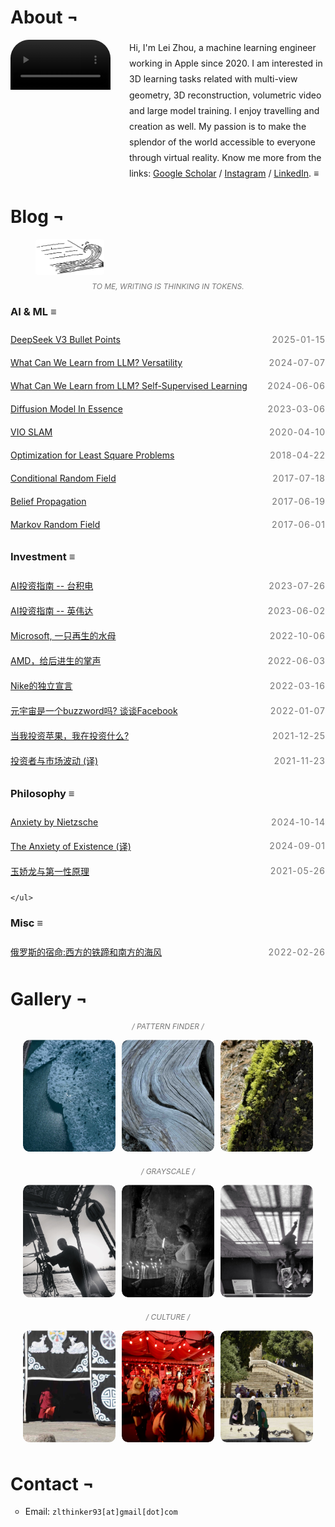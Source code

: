 # About &#172;

<style>
  .content {
    line-height: 1.8; /* Adjust the value to get the desired line spacing */
  }
  .centered-content {
    display: flex;
    justify-content: center;
    align-items: center;
    height: 10vh; /* Make the container take up the full height of the viewport */
    text-align: center; /* Center the text within the container */
  }
  .container {
    display: flex;
    align-items: center;
  }
  .container img {
    margin-right: 30px;
    border-radius: 30px; /* To make the image round */
    width: 150px;
    height: 150px;
  }
  .container div {
    flex: 1;
  }
  .post-date {
        float: right;
        margin: 0 0 0 20px;
      }
span {
    display: inline-block;
    color: #757575;
    letter-spacing: 1px;
    text-transform: uppercase;
    }
    .article-list {
    list-style-type: none; /* Remove bullets*/
    list-style: none;
    margin: 0;
    padding: 0;
    }
    .article-item {
    display: flex;
    justify-content: space-between;
    align-items: center;
    padding: 10px 0;
    /* border-bottom: 1px solid #ddd; */
    }
    .article-title {
    /* text-decoration: none;
    color: #000;
    flex-grow: 1; */
    }
    .article-title:hover {
    text-decoration: none; /* Underline on hover */
    }
    .image-caption {
        margin-top: 8px; /* Adds some space between the image and the caption */
        font-size: 12px;
        text-align: center;
        color: #777;
        text-transform: uppercase; /* Makes the text capitalized */
        font-style: italic; /* Makes the text italic */
        a {
          border: none;
          font-weight: bold;
        }
    }
    .video-container {
            float: left; /* Align the video to the left of the paragraph */
            overflow: hidden; /* Ensure the video respects the rounded corners */
            max-width: 300px; /* Optional: set a max width for the video */
            margin-right: 30px;
            border-radius: 30px; /* To make the image round */
            width: 160px;
            height: 160px;
        }

        .video-container video {
            width: 100%; /* Ensure the video fills the container */
            height: auto; /* Maintain the aspect ratio */
            display: block; /* Remove any extra space below the video */
        }

        .content {
            overflow: hidden; /* Clear floats */
        }
  .gallery {
            display: flex;
            flex-wrap: wrap;
            gap: 10px; /* Space between gallery items */
            justify-content: center; /* Center the gallery */
        }

        .gallery-item {
            position: relative;
            width: calc(33.3333% - 20px); /* Three items per row, adjust as needed */
            padding-top: calc(38% - 12px); /* Ensures square aspect ratio */
            box-sizing: border-box;
            overflow: hidden;
            border-radius: 10px; /* Rounded corners */
            margin-bottom: 10px;
        }

        .gallery-item img {
            position: absolute;
            top: 50%;
            left: 50%;
            width: 100%;
            height: 100%;
            object-fit: cover; /* Ensures the image covers the container */
            transform: translate(-50%, -50%);
            border-radius: 10px; /* Apply rounded corners to images */
            transition: transform 0.2s ease; /* Smooth transition */
        }

        .gallery-item img:hover {
            transform: translate(-50%, -50%) scale(1.05); /* Slight zoom on hover */
        }
</style>

<div class="content">
        <div class="video-container">
            <video autoplay loop muted>
                <source src="images/3DGS_Lei.mov" type="video/mp4">
                Your browser does not support the video tag.
            </video>
        </div>
        <div class="content">
            Hi, I'm Lei Zhou, a machine learning engineer working in Apple since 2020. 
    I am interested in 3D learning tasks related with multi-view geometry, 3D reconstruction, volumetric video and large model training. I enjoy travelling and creation as well. My passion is to make the splendor of the world accessible to everyone through virtual reality. Know me more from the links: <a href="https://scholar.google.com/citations?user=4szsHuQAAAAJ&hl=zh-CN">Google Scholar</a> / <a href="https://www.instagram.com/zl_thinker/">Instagram</a> / <a href="https://www.linkedin.com/in/lei-zhou-838b21126/">LinkedIn</a>. <strong>&#8801;</strong>
        </div>
    </div>

<div class="divider"></div>

# Blog &#172;

<figure class="image-container">
        <img src="/images/painting/book-wave.jpg" alt="writing" style="border-radius:5%; width: 110px;">
        <figcaption class="image-caption">To me, writing is thinking in tokens.</figcaption>
</figure>

### AI & ML &#8801;

<ul class="article-list">
        <li class="article-item">
            <a href="DeepSeek-V3-bullet-points.html" class="article-title">DeepSeek V3 Bullet Points</a>
            <span class="post-date">2025-01-15</span>
        </li>
        <li class="article-item">
            <a href="what-can-we-learn-from-LLM-versatility.html" class="article-title">What Can We Learn from LLM? Versatility</a>
            <span class="post-date">2024-07-07</span>
        </li>
        <li class="article-item">
            <a href="what-can-we-learn-from-LLM.html" class="article-title">What Can We Learn from LLM? Self-Supervised Learning</a>
            <span class="post-date">2024-06-06</span>
        </li>
        <li class="article-item">
            <a href="diffusion-model.html" class="article-title">Diffusion Model In Essence</a>
            <span class="post-date">2023-03-06</span>
        </li>
        <li class="article-item">
            <a href="vio-slam.html" class="article-title">VIO SLAM</a>
            <span class="post-date">2020-04-10</span>
        </li>
        <li class="article-item">
            <a href="optimization-for-least-square-problem.html" class="article-title">Optimization for Least Square Problems</a>
            <span class="post-date">2018-04-22</span>
        </li>
        <li class="article-item">
            <a href="conditional-random-field.html" class="article-title">Conditional Random Field</a>
            <span class="post-date">2017-07-18</span>
        </li>
        <li class="article-item">
            <a href="belief-propagation.html" class="article-title">Belief Propagation</a>
            <span class="post-date">2017-06-19</span>
        </li>
        <li class="article-item">
            <a href="Markov-Random-Field.html" class="article-title">Markov Random Field</a>
            <span class="post-date">2017-06-01</span>
        </li>
    </ul>



### Investment &#8801;

<ul class="article-list">
        <li class="article-item">
            <a href="TSM.html" class="article-title">AI投资指南 -- 台积电</a>
            <span class="post-date">2023-07-26</span>
        </li>
        <li class="article-item">
            <a href="NVDA.html" class="article-title">AI投资指南 -- 英伟达</a>
            <span class="post-date">2023-06-02</span>
        </li>
        <li class="article-item">
            <a href="MSFT.html" class="article-title">Microsoft, 一只再生的水母</a>
            <span class="post-date">2022-10-06</span>
        </li>
        <li class="article-item">
            <a href="AMD.html" class="article-title">AMD，给后进生的掌声</a>
            <span class="post-date">2022-06-03</span>
        </li>
        <li class="article-item">
            <a href="Nike.html" class="article-title">Nike的独立宣言</a>
            <span class="post-date">2022-03-16</span>
        </li>
        <li class="article-item">
            <a href="%E5%85%83%E5%AE%87%E5%AE%99%E6%98%AF%E4%B8%80%E4%B8%AAbuzzword%E5%90%97.html" class="article-title">元宇宙是一个buzzword吗? 谈谈Facebook</a>
            <span class="post-date">2022-01-07</span>
        </li>
        <li class="article-item">
            <a href="%E5%BD%93%E6%88%91%E6%8A%95%E8%B5%84%E8%8B%B9%E6%9E%9C%E6%88%91%E5%9C%A8%E6%8A%95%E8%B5%84%E4%BB%80%E4%B9%88.html" class="article-title">当我投资苹果，我在投资什么?</a>
            <span class="post-date">2021-12-25</span>
        </li>
        <li class="article-item">
            <a href="%E6%8A%95%E8%B5%84%E8%80%85%E4%B8%8E%E5%B8%82%E5%9C%BA%E6%B3%A2%E5%8A%A8.html" class="article-title">投资者与市场波动 (译)</a>
            <span class="post-date">2021-11-23</span>
        </li>
    </ul>

### Philosophy &#8801;

<ul class="article-list">
        <li class="article-item">
            <a href="anxiety-by-Nietzsche.html" class="article-title">Anxiety by Nietzsche</a>
            <span class="post-date">2024-10-14</span>
        </li>
        <li class="article-item">
            <a href="anxiety.html" class="article-title">The Anxiety of Existence (译)</a>
            <span class="post-date">2024-09-01</span>
        </li>
        <li class="article-item">
            <a href="%E7%8E%89%E5%A8%87%E9%BE%99%E4%B8%8E%E7%AC%AC%E4%B8%80%E6%80%A7%E5%8E%9F%E7%90%86.html" class="article-title">玉娇龙与第一性原理</a>
            <span class="post-date">2021-05-26</span>
        </li>
        
    </ul>

<div class="divider"></div>


### Misc &#8801;


<ul class="article-list">
        <li class="article-item">
            <a href="%E4%BF%84%E7%BD%97%E6%96%AF%E7%9A%84%E5%AE%BF%E5%91%BD.html" class="article-title">俄罗斯的宿命:西方的铁蹄和南方的海风</a>
            <span class="post-date">2022-02-26</span>
        </li>
    </ul>

<div class="divider"></div>

# Gallery   &#172;

<figure class="image-container">
        <!-- <img src="/images/painting/book-wave.jpg" alt="writing" style="border-radius:5%; width: 110px;"> -->
        <figcaption class="image-caption">/ Pattern Finder /</figcaption>
</figure>

<body>
    <div class="gallery">
        <div class="gallery-item">
            <img src="/images/photography/pattern-1.jpg" alt="Photo 1" class="gallery-image">
        </div>
        <div class="gallery-item">
            <img src="/images/photography/pattern-2.jpg" alt="Photo 2" class="gallery-image">
        </div>
        <div class="gallery-item">
            <img src="/images/photography/pattern-3.jpg" alt="Photo 2" class="gallery-image">
        </div>
    </div>
</body>

<figure class="image-container">
        <!-- <img src="/images/painting/book-wave.jpg" alt="writing" style="border-radius:5%; width: 110px;"> -->
        <figcaption class="image-caption">/ Grayscale /</figcaption>
</figure>

<body>
<div class="gallery">
    <div class="gallery-item">
            <img src="/images/photography/back-white-nile.jpg" alt="Photo 2" class="gallery-image">
        </div>
        <div class="gallery-item">
            <img src="/images/photography/black-white-girl.jpg" alt="Photo 2" class="gallery-image">
        </div>
        <div class="gallery-item">
            <img src="/images/photography/black-white-pointer.jpg" alt="Photo 2" class="gallery-image">
        </div>
        </div>
</body>


<figure class="image-container">
        <!-- <img src="/images/painting/book-wave.jpg" alt="writing" style="border-radius:5%; width: 110px;"> -->
        <figcaption class="image-caption">/ Culture /</figcaption>
</figure>

<body>
<div class="gallery">
    <div class="gallery-item">
            <img src="/images/photography/culture-1.jpg" alt="Photo 2" class="gallery-image">
        </div>
        <div class="gallery-item">
            <img src="/images/photography/culture-2.jpg" alt="Photo 2" class="gallery-image">
        </div>
        <div class="gallery-item">
            <img src="/images/photography/culture-3.jpg" alt="Photo 2" class="gallery-image">
        </div>
        </div>
</body>

<div class="divider"></div>

# Contact   &#172;
* Email: `zlthinker93[at]gmail[dot]com`

<!-- 

[跟凯撒学领导力](https://zlthinker.github.io/%E8%B7%9F%E5%87%AF%E6%92%92%E5%AD%A6%E9%A2%86%E5%AF%BC%E5%8A%9B)

[我们应该如何筛选自媒体](https://zlthinker.github.io/read-media)

[在西藏，见自己见天地见众生](https://zlthinker.github.io/Tibet)



[我们终将被王力宏事件抹平](https://zlthinker.github.io/%E6%88%91%E4%BB%AC%E7%BB%88%E5%B0%86%E8%A2%AB%E7%8E%8B%E5%8A%9B%E5%AE%8F%E4%BA%8B%E4%BB%B6%E6%8A%B9%E5%B9%B3)



[人生的杠杆定律(译)](https://zlthinker.github.io/%E4%BA%BA%E7%94%9F%E7%9A%84%E6%9D%A0%E6%9D%86%E5%AE%9A%E5%BE%8B)


# Finance





# Technical



[Steps to Setup VPN PPTP Client on CentOS7](https://zlthinker.github.io/Setup-VPN-on-CentOS)

[地理信息系统中的常用坐标系](https://zlthinker.github.io/%E5%9C%B0%E7%90%86%E4%BF%A1%E6%81%AF%E7%B3%BB%E7%BB%9F%E4%B8%AD%E7%9A%84%E5%B8%B8%E7%94%A8%E5%9D%90%E6%A0%87%E7%B3%BB)


# Links

[Blog](blog) / [Life](life) / [Project](project) / [Google scholar](https://scholar.google.com.hk/citations?user=4szsHuQAAAAJ&hl=en)

# Publications

<h3>2020 &#172;</h3>

**Stochastic Bundle Adjustment for Efficient and Scalable 3D Reconstruction**
[[arxiv](https://arxiv.org/abs/2008.00446)][[github](https://github.com/zlthinker/STBA)][[video](https://youtu.be/eHhARE25xx4)] \\
**Lei Zhou**, Zixin Luo, Mingmin Zhen, Tianwei Shen, Shiwei Li, Zhuofei Huang, Tian Fang, Long Quan \\
_European Conference on Computer Vision (ECCV) 2020_

**Learning Discriminative Feature with CRF for Unsupervised Video Object Segmentation** [[arxiv](https://arxiv.org/abs/2008.01270)] \\
Mingmin Zhen, Shiwei Li, **Lei Zhou**, Jiaxiang Shang, Haoan Feng, Tian Fang, Long Quan \\
_European Conference on Computer Vision (ECCV) 2020_

**Self-Supervised Monocular 3D Face Reconstruction by Occlusion-Aware Multi-view Geometry Consistency**
[[arxiv](https://arxiv.org/abs/2007.12494)]
[[github](https://github.com/jiaxiangshang/MGCNet)] \\
Jiaxiang Shang, Tianwei Shen, Shiwei Li, **Lei Zhou**, Mingmin Zhen, Tian Fang, Long Quan \\
_European Conference on Computer Vision (ECCV) 2020_

**KFNet: Learning Temporal Camera Relocalization using Kalman Filtering** [[arxiv](https://arxiv.org/abs/2003.10629)][[github](https://github.com/zlthinker/KFNet)][[poster](./files/KFNet_poster.pdf)][[video](https://youtu.be/3T55iY-EuHw)] \\
**Lei Zhou**, Zixin Luo, Tianwei Shen, Jiahui Zhang, Mingmin Zhen, Yao Yao, Tian Fang, Long Quan \\
_IEEE Conference on Computer Vision and Pattern Recognition (CVPR) 2020_ **(oral)**

**D3Feat: Joint Learning of Dense Detection and Description of 3D Local Features** [[arxiv](https://arxiv.org/pdf/2003.03164.pdf)][[github](https://github.com/XuyangBai/D3Feat)] \\
Xuyang Bai, Zixin Luo, **Lei Zhou**, Hongbo Fu, Long Quan, Chiew-Lan Tai \\
_IEEE Conference on Computer Vision and Pattern Recognition (CVPR) 2020_ **(oral)**

**ASLFeat: Learning Local Features of Accurate Shape and Localization** [[arxiv](https://arxiv.org/abs/2003.10071)][[github](https://github.com/lzx551402/aslfeat)]\\
Zixin Luo, **Lei Zhou**, Xuyang Bai, Hongkai Chen, Jiahui Zhang, Yao Yao, Shiwei Li, Tian Fang, Long Quan \\
_IEEE Conference on Computer Vision and Pattern Recognition (CVPR) 2020_

**BlendedMVS: A Large-scale Dataset for Generalized Multi-view Stereo Networks** [[arxiv](https://arxiv.org/pdf/1911.10127.pdf)][[github](https://github.com/YoYo000/BlendedMVS)] \\
Yao Yao, Zixin Luo, Shiwei Li, Jingyang Zhang, Yufan Ren, **Lei Zhou**, Tian Fang, Long Quan \\
_IEEE Conference on Computer Vision and Pattern Recognition (CVPR) 2020_

**Joint Semantic Segmentation and Boundary Detection using Iterative Pyramid Contexts** [[arxiv](https://arxiv.org/pdf/2004.07684.pdf)] \\
Mingmin Zhen, Jinglu Wang, **Lei Zhou**, Shiwei Li, Tianwei Shen, Jiaxiang Shang, Tian Fang, Long Quan \\
_IEEE Conference on Computer Vision and Pattern Recognition (CVPR) 2020_

<h3>2019 &#172;</h3>

**Learning Two-View Correspondences and Geometry Using Order-Aware Network** [[arxiv](https://arxiv.org/pdf/1908.04964.pdf)][[github](https://github.com/zjhthu/OANet)] \\
Jiahui Zhang, Dawei Sun, Zixin Luo, Anbang Yao, **Lei Zhou**, Tianwei Shen, Yurong Chen, Long Quan, Hongen Liao \\
_International Conference on Computer Vision (ICCV) 2019_

**Self-Supervised Learning of Depth and Motion Under Photometric Inconsistency** [[arxiv](https://arxiv.org/pdf/1909.09115.pdf)][[github](https://github.com/hlzz/DeepMatchVO)] \\
Tianwei Shen, Zixin Luo, **Lei Zhou**, Yao Yao, Shiwei Li, Jiahui Zhang, Tian Fang, Long Quan \\
_International Conference on Computer Vision Workshop (ICCVW) 2019_

**ContextDesc: Local Descriptor Augmentation with Cross-Modality Context** [[arxiv](https://arxiv.org/pdf/1904.04084.pdf)][[github](https://github.com/lzx551402/contextdesc)] \\
Zixin Luo, Tianwei Shen, **Lei Zhou**, Jiahui Zhang, Yao Yao, Shiwei Li, Tian Fang, Long Quan \\
_IEEE Conference on Computer Vision and Pattern Recognition (CVPR) 2019_ **(oral)**

**Learning Fully Dense Neural Networks for Image Semantic Segmentation** [[arxiv](https://arxiv.org/pdf/1905.08929.pdf)] \\
Mingmin Zhen, Jinglu Wang, **Lei Zhou**, Tian Fang, Long Quan \\
_Association for the Advancement of Artificial Intelligence (AAAI) 2019_

**Beyond Photometric Loss for Self-Supervised Ego-Motion Estimation** [[arxiv](https://arxiv.org/pdf/1902.09103.pdf)][[github](https://github.com/hlzz/DeepMatchVO)] \\
Tianwei Shen, Zixin Luo, **Lei Zhou**, Hanyu Deng, Runze Zhang, Tian Fang, Long Quan \\
_International Conference on Robotics and Automation (ICRA) 2019_

<h3>2018 &#172;</h3>

**Learning and Matching Multi-View Descriptors for Registration of Point Clouds** [[arxiv](https://arxiv.org/abs/1807.05653)][[supp](./files/eccv2018_supp.pdf)][[github](https://github.com/zlthinker/RMBP)]\\
**Lei Zhou**, Siyu Zhu, Zixin Luo, Tianwei Shen, Runze Zhang, Mingmin Zhen, Tian Fang, Long Quan \\
_European Conference on Computer Vision (ECCV) 2018_

**GeoDesc: Learning Local Descriptors by Integrating Geometry Constraints** [[arxiv](https://arxiv.org/abs/1807.06294)][[github](https://github.com/lzx551402/geodesc)] \\
Zixin Luo, Tianwei Shen, **Lei Zhou**, Siyu Zhu, Runze Zhang, Yao Yao, Tian Fang, Long Quan \\
_European Conference on Computer Vision (ECCV) 2018_

**Matchable Image Retrieval by Learning from Surface Reconstruction** [[arxiv](https://arxiv.org/pdf/1811.10343.pdf)][[github](https://github.com/hlzz/mirror)] \\
Tianwei Shen, Zixin Luo, **Lei Zhou**, Runze Zhang, Siyu Zhu, Tian Fang, Long Quan \\
_Asian Conference on Computer Vision (ACCV) 2018_

**Distributed Very Large Scale Bundle Adjustment by Global Camera Consensus** [[pdf](./files/distributed_bundle.pdf)] \\
Runze Zhang, Siyu Zhu, Tianwei Shen, **Lei Zhou**, Zixin Luo, Tian Fang, Long Quan  \\
_IEEE Transactions on Pattern Analysis and Machine Intelligence (TPAMI) 2018_

**Very Large-Scale Global SfM by Distributed Motion Averaging** [[pdf](http://openaccess.thecvf.com/content_cvpr_2018/papers/Zhu_Very_Large-Scale_Global_CVPR_2018_paper.pdf)]\\
Siyu Zhu, Runze Zhang, **Lei Zhou**, Tianwei Shen, Tian Fang, Ping Tan, Long Quan \\
_IEEE Conference on Computer Vision and Pattern Recognition (CVPR) 2018_

<h3>2017 &#172;</h3>

**Progressive Large Scale-Invariant Image Matching in Scale Space** [[pdf](./files/iccv2017.pdf)][[video](https://youtu.be/GXFufpVK-gI)]\\
**Lei Zhou**, Siyu Zhu, Tianwei Shen, Jinglu Wang, Tian Fang, Long Quan \\
_International Conference on Computer Vision (ICCV) 2017_

**Parallel Structure from Motion from Local Increment to Global Averaging** [[arxiv](./files/parallel_sfm.pdf)] \\
Siyu Zhu, Tianwei Shen, **Lei Zhou**, Runze Zhang, Jinglu Wang, Tian Fang, Long Quan
--->


